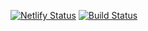 [![Netlify Status](https://api.netlify.com/api/v1/badges/aafc3895-0037-4945-a0a5-90e8552cbed1/deploy-status)](https://app.netlify.com/sites/f5-coffee/deploys)
[![Build Status](https://travis-ci.org/ajsq/coffee.svg?branch=master)](https://travis-ci.org/ajsq/coffee)
